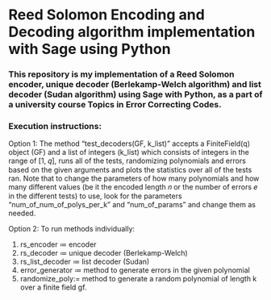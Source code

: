 # Reed Solomon Encoding and Decoding algorithm implementation with Sage using Python

### This repository is my implementation of a Reed Solomon encoder, unique decoder (Berlekamp-Welch algorithm) and list decoder (Sudan algorithm) using Sage with Python, as a part of a university course Topics in Error Correcting Codes.

### Execution instructions:
Option 1: The method “test_decoders(GF, k_list)” accepts a FiniteField(q) object (GF) and
a list of integers (k_list) which consists of integers in the range of [1, 𝑞], runs all of the
tests, randomizing polynomials and errors based on the given arguments and plots the
statistics over all of the tests ran.
Note that to change the parameters of how many polynomials and how many different
values (be it the encoded length 𝑛 or the number of errors 𝑒 in the different tests) to use,
look for the parameters “num_of_num_of_polys_per_k” and “num_of_params” and
change them as needed.

Option 2: To run methods individually:
1. rs_encoder ≔ encoder
2. rs_decoder ≔ unique decoder (Berlekamp-Welch)
3. rs_list_decoder ≔ list decoder (Sudan)
4. error_generator ≔ method to generate errors in the given polynomial
5. randomize_poly:= method to generate a random polynomial of length k over a
finite field gf.
